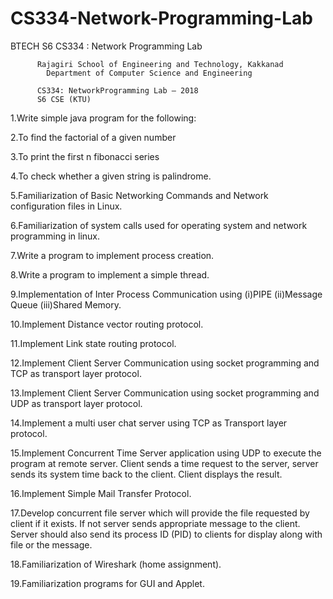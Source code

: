 # CS334-Network-Programming-Lab
BTECH S6 CS334 : Network Programming Lab


          Rajagiri School of Engineering and Technology, Kakkanad
            Department of Computer Science and Engineering

          CS334: NetworkProgramming Lab – 2018
          S6 CSE (KTU)


1.Write simple java program for the following:

2.To find the factorial of a given number

3.To print the first n fibonacci series

4.To check whether a given string is palindrome.

5.Familiarization of Basic Networking Commands and Network configuration files in Linux.

6.Familiarization of system calls used for operating system and network programming in linux.

7.Write a program to implement process creation.

8.Write a program to implement a simple thread.

9.Implementation of Inter Process Communication using 
  (i)PIPE
  (ii)Message Queue
  (iii)Shared Memory.

10.Implement Distance vector routing protocol.

11.Implement Link state routing protocol.

12.Implement Client Server Communication using socket programming and TCP as transport layer protocol.

13.Implement Client Server Communication using socket programming and UDP as transport layer protocol.

14.Implement a multi user chat server using TCP as Transport layer protocol.

15.Implement Concurrent Time Server application using UDP to execute the program at remote server. Client sends a time request to the server, server sends its system time back to the client. Client displays the result.

16.Implement Simple Mail Transfer Protocol.

17.Develop concurrent file server which will provide the file requested by client if it exists. If not server sends appropriate message to the client. Server should also send its process ID (PID) to clients for display along with file or the message.

18.Familiarization of Wireshark (home assignment).

19.Familiarization programs for GUI and Applet.


